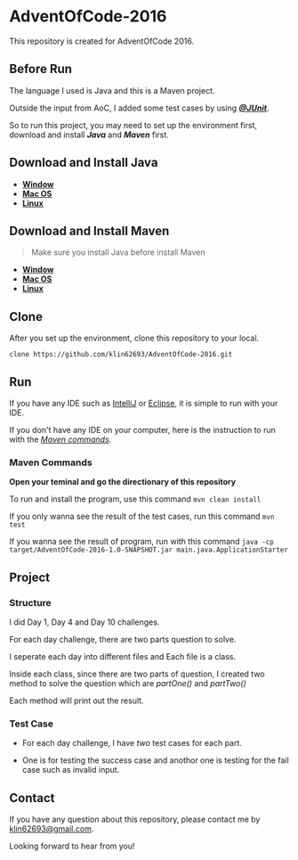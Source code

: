 # AdventOfCode-2016

This repository is created for AdventOfCode 2016.

Before Run
----------
The language I used is Java and this is a Maven project. 

Outside the input from AoC, I added some test cases by using [_**@JUnit**_](https://github.com/junit-team/junit5/).

So to run this project, you may need to set up the environment first, download and install _**Java**_ and _**Maven**_ first.

Download and Install Java
-------------------------
- [**Window**](https://java.com/en/download/help/windows_manual_download.xml)
- [**Mac OS**](https://java.com/en/download/help/mac_install.xml)
- [**Linux**](https://java.com/en/download/help/linux_install.xml)

Download and Install Maven
-------------
> Make sure you install Java before install Maven
- [**Window**](https://mkyong.com/maven/how-to-install-maven-in-windows/)
- [**Mac OS**](https://mkyong.com/maven/install-maven-on-mac-osx/)
- [**Linux**](https://mkyong.com/maven/how-to-install-maven-in-ubuntu/?utm_source=mkyong.com&utm_medium=referral&utm_campaign=sidebar-related&utm_content=link0)

Clone
-----
After you set up the environment, clone this repository to your local.

`clone https://github.com/klin62693/AdventOfCode-2016.git`

Run
---
If you have any IDE such as [IntelliJ](https://www.jetbrains.com/idea/) or [Eclipse](https://www.eclipse.org/), it is simple to run with your IDE.

If you don't have any IDE on your computer, here is the instruction to run with the [_Maven commands_](https://maven.apache.org/guides/getting-started/maven-in-five-minutes.html).
### Maven Commands
**Open your teminal and go the directionary of this repository**

To run and install the program, use this command `mvn clean install`

If you only wanna see the result of the test cases, run this command `mvn test`

If you wanna see the result of program, run with this command `java -cp target/AdventOfCode-2016-1.0-SNAPSHOT.jar main.java.ApplicationStarter`

Project
-------
### Structure
I did Day 1, Day 4 and Day 10 challenges.

For each day challenge, there are two parts question to solve. 

I seperate each day into different files and Each file is a class.

Inside each class, since there are two parts of question, I created two method to solve the question which are _partOne()_ and _partTwo()_

Each method will print out the result.

### Test Case
- For each day challenge, I have _two_ test cases for each part. 

- One is for testing the success case and anothor one is testing for the fail case such as invalid input.

Contact
-------
If you have any question about this repository, please contact me by klin62693@gmail.com.

Looking forward to hear from you!
